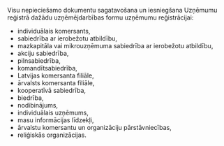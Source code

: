 Visu nepieciešamo dokumentu sagatavošana un iesniegšana Uzņēmumu reģistrā dažādu uzņēmējdarbības formu uzņēmumu reģistrācijai:
- individuālais komersants,
- sabiedrība ar ierobežotu atbildību,
- mazkapitāla vai mikrouzņēmuma sabiedrība ar ierobežotu atbildību,
- akciju sabiedrība,
- pilnsabiedrība,
- komandītsabiedrība,
- Latvijas komersanta filiāle,
- ārvalsts komersanta filiāle,
- kooperatīvā sabiedrība,
- biedrība,
- nodibinājums,
- individuālais uzņēmums,
- masu informācijas līdzekļi,
- ārvalstu komersantu un organizāciju pārstāvniecības,
- reliģiskās organizācijas.